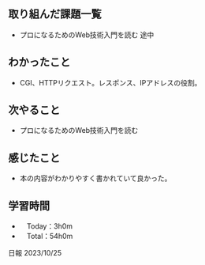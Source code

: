 ## 取り組んだ課題一覧
- プロになるためのWeb技術入門を読む 途中

## わかったこと
- CGI、HTTPリクエスト。レスポンス、IPアドレスの役割。

## 次やること
- プロになるためのWeb技術入門を読む

## 感じたこと
- 本の内容がわかりやすく書かれていて良かった。

## 学習時間
- 　Today：3h0m
- 　Total：54h0m

日報 2023/10/25
